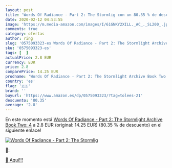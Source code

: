 ```yaml
---
layout: post
title: 'Words Of Radiance - Part 2: The Stormlig con un 80.35 % de descuento'
date: 2020-02-12 04:53:55
image: 'https://m.media-amazon.com/images/I/61GNKY2XILL._AC_._SL200_.jpg'
comments: true
category: ofertas
author: ring
slug: '0575093323-es Words Of Radiance - Part 2: The Stormlight Archive Book...'
sku: '0575093323-es'
tags: [  ]
actualPrice: 2.8 EUR
currency: EUR
price: 2.8
comparePrice: 14.25 EUR
prodname: 'Words Of Radiance - Part 2: The Stormlight Archive Book Two: 4'
country: 'es'
flag: '🇪🇸'
brand: ''
buyurl: 'https://www.amazon.es/dp/0575093323/?tag=tolees-21'
descuento: '80.35'
average: '2.8'
---
```


En este momento está [Words Of Radiance - Part 2: The Stormlight Archive Book Two: 4](https://www.amazon.es/dp/0575093323/?tag=tolees-21) a 2.8 EUR (original: 14.25 EUR) (80.35 %  de descuento) en el siguiente enlace!

[![Words Of Radiance - Part 2: The Stormlig](https://m.media-amazon.com/images/I/61GNKY2XILL._AC_._SL200_.jpg)](https://www.amazon.es/dp/0575093323/?tag=tolees-21)

🔎:


[🛒 Aquí!!!](https://www.amazon.es/dp/0575093323/?tag=tolees-21)
